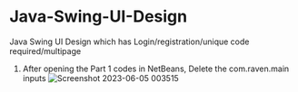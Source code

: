 # Java-Swing-UI-Design
Java Swing UI Design which has Login/registration/unique code required/multipage

1) After opening the Part 1 codes in NetBeans, Delete the com.raven.main inputs
![Screenshot 2023-06-05 003515](https://github.com/RezzaMir/Java-Swing-UI-Design/assets/102126445/5d7968b9-0321-4876-91ad-32a2e68b9642)
